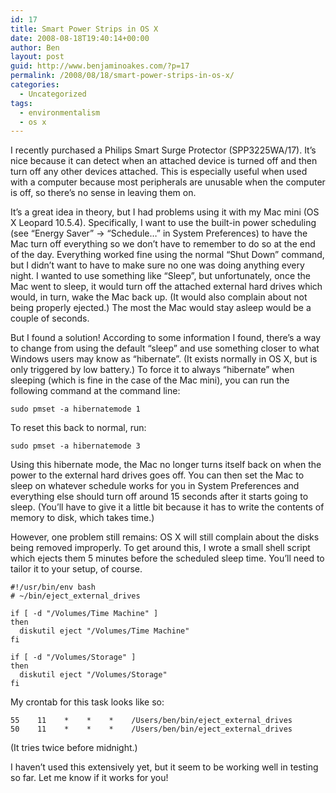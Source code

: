 ```yaml
---
id: 17
title: Smart Power Strips in OS X
date: 2008-08-18T19:40:14+00:00
author: Ben
layout: post
guid: http://www.benjaminoakes.com/?p=17
permalink: /2008/08/18/smart-power-strips-in-os-x/
categories:
  - Uncategorized
tags:
  - environmentalism
  - os x
---
```

I recently purchased a Philips Smart Surge Protector (SPP3225WA/17). It&#8217;s nice because it can detect when an attached device is turned off and then turn off any other devices attached. This is especially useful when used with a computer because most peripherals are unusable when the computer is off, so there’s no sense in leaving them on.

It&#8217;s a great idea in theory, but I had problems using it with my Mac mini (OS X Leopard 10.5.4). Specifically, I want to use the built-in power scheduling (see &#8220;Energy Saver&#8221; -> &#8220;Schedule&#8230;&#8221; in System Preferences) to have the Mac turn off everything so we don&#8217;t have to remember to do so at the end of the day. Everything worked fine using the normal &#8220;Shut Down&#8221; command, but I didn&#8217;t want to have to make sure no one was doing anything every night. I wanted to use something like &#8220;Sleep&#8221;, but unfortunately, once the Mac went to sleep, it would turn off the attached external hard drives which would, in turn, wake the Mac back up. (It would also complain about not being properly ejected.) The most the Mac would stay asleep would be a couple of seconds.

But I found a solution! According to some information I found, there&#8217;s a way to change from using the default &#8220;sleep&#8221; and use something closer to what Windows users may know as &#8220;hibernate&#8221;. (It exists normally in OS X, but is only triggered by low battery.) To force it to always &#8220;hibernate&#8221; when sleeping (which is fine in the case of the Mac mini), you can run the following command at the command line:

<pre><code class="language-bash">sudo pmset -a hibernatemode 1</code></pre>

To reset this back to normal, run:

<pre><code class="language-bash">sudo pmset -a hibernatemode 3</code></pre>

Using this hibernate mode, the Mac no longer turns itself back on when the power to the external hard drives goes off. You can then set the Mac to sleep on whatever schedule works for you in System Preferences and everything else should turn off around 15 seconds after it starts going to sleep. (You&#8217;ll have to give it a little bit because it has to write the contents of memory to disk, which takes time.)

However, one problem still remains: OS X will still complain about the disks being removed improperly. To get around this, I wrote a small shell script which ejects them 5 minutes before the scheduled sleep time. You&#8217;ll need to tailor it to your setup, of course.

<pre><code class="language-bash">#!/usr/bin/env bash
# ~/bin/eject_external_drives

if [ -d "/Volumes/Time Machine" ]
then
  diskutil eject "/Volumes/Time Machine"
fi

if [ -d "/Volumes/Storage" ]
then
  diskutil eject "/Volumes/Storage"
fi</code></pre>

My crontab for this task looks like so:

    55    11    *    *    *    /Users/ben/bin/eject_external_drives
    50    11    *    *    *    /Users/ben/bin/eject_external_drives

(It tries twice before midnight.)

I haven&#8217;t used this extensively yet, but it seem to be working well in testing so far. Let me know if it works for you!